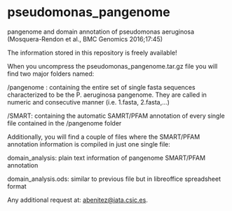 # pseudomonas_pangenome
pangenome and domain annotation of pseudomonas aeruginosa (Mosquera-Rendon et al., BMC Genomics 2016;17:45)

The information stored in this repository is freely available!

When you uncompress the pseudomonas_pangenome.tar.gz file you will find two major folders named:

  /pangenome  : containing the entire set of single fasta sequences characterized to be the P. aeruginosa pangenome. They are                 called in numeric and consecutive manner (i.e. 1.fasta, 2.fasta,...)
  
  /SMART:       containing the automatic SAMRT/PFAM annotation of every single file contained in the /pangenome folder
  
Additionally, you will find a couple of files where the SMART/PFAM annotation information is compiled in just one single file:

  domain_analysis:      plain text information of pangenome SMART/PFAM annotation
  
  domain_analysis.ods:  similar to previous file but in libreoffice spreadsheet format
  
Any additional request at:  abenitez@iata.csic.es.
